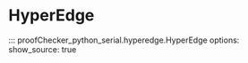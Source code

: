 # HyperEdge

::: proofChecker_python_serial.hyperedge.HyperEdge
    options:
      show_source: true
